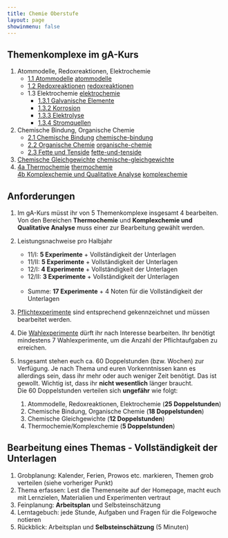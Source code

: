 ```yaml
---
title: Chemie Oberstufe
layout: page
showinmenu: false
---
```


## Themenkomplexe im gA-Kurs

1. Atommodelle, Redoxreaktionen, Elektrochemie
	- [1.1 Atommodelle](themen/atommodelle) <a class="tag" href="/tags/atombau">atommodelle</a>
	- [1.2 Redoxreaktionen](themen/redoxreaktionen) <a class="tag" href="/tags/redoxreaktionen">redoxreaktionen</a>
	- 1.3 Elektrochemie <a class="tag" href="/tags/elektrochemie">elektrochemie</a>
		- [1.3.1 Galvanische Elemente](themen/galvanische_elemente)
		- [1.3.2 Korrosion](themen/korrosion)
		- [1.3.3 Elektrolyse](themen/elektrolyse)
		- [1.3.4 Stromquellen](themen/stromquellen)
2. Chemische Bindung, Organische Chemie
	- [2.1 Chemische Bindung](themen/chemische_bindung) <a class="tag" href="/tags/chemische-bindung">chemische-bindung</a>
	- [2.2 Organische Chemie](themen/organische_chemie) <a class="tag" href="/tags/organische-chemie">organische-chemie</a>
	- [2.3 Fette und Tenside](themen/fette-und-tenside) <a class="tag" href="/tags/fette-und-tenside">fette-und-tenside</a>
3. [Chemische Gleichgewichte](themen/chemische_gleichgewichte) <a class="tag" href="/tags/chemische-gleichgewichte">chemische-gleichgewichte</a>
4. [4a Thermochemie](themen/thermochemie) <a class="tag" href="/tags/thermochemie">thermochemie</a>  
   [4b Komplexchemie und Qualitative Analyse](themen/komplexchemie-und-qualitative_analyse) <a class="tag" href="/tags/komplexchemie">komplexchemie</a>

## Anforderungen

1. Im gA-Kurs müsst ihr von 5 Themenkomplexe insgesamt 4 bearbeiten. Von den Bereichen **Thermochemie** und **Komplexchemie und Qualitative Analyse** 
muss einer zur Bearbeitung gewählt werden.

2. Leistungsnachweise pro Halbjahr
	- 11/I: **5 Experimente** + Vollständigkeit der Unterlagen
	- 11/II: **5 Experimente** + Vollständigkeit der Unterlagen
	- 12/I: **4 Experimente** + Vollständigkeit der Unterlagen
	- 12/II: **3 Experimente** + Vollständigkeit der Unterlagen<br /><br />  
	- Summe: **17 Experimente** + 4 Noten für die Vollständigkeit der Unterlagen

3. <a class="tag" href="/tags/pflicht">Pflichtexperimente</a> sind entsprechend gekennzeichnet und müssen bearbeitet werden. 

4. Die <a class="tag" href="/tags/wahl">Wahlexperimente</a> dürft ihr nach Interesse bearbeiten. Ihr benötigt mindestens 7 Wahlexperimente, um die Anzahl der Pflichtaufgaben zu erreichen.

5. Insgesamt stehen euch ca. 60 Doppelstunden (bzw. Wochen) zur Verfügung. Je nach Thema und euren Vorkenntnissen kann es 
allerdings sein, dass ihr mehr oder auch weniger Zeit benötigt. Das ist gewollt. Wichtig ist, dass ihr **nicht wesentlich** länger braucht.  
	Die 60 Doppelstunden verteilen sich **ungefähr** wie folgt:

	1. Atommodelle, Redoxreaktionen, Elektrochemie (**25 Doppelstunden**)
	2. Chemische Bindung, Organische Chemie (**18 Doppelstunden**)
	3. Chemische Gleichgewichte (**12 Doppelstunden**)
	4. Thermochemie/Komplexchemie (**5 Doppelstunden**)

## Bearbeitung eines Themas - Vollständigkeit der Unterlagen

1. Grobplanung: Kalender, Ferien, Prowos etc. markieren, Themen grob verteilen (siehe vorheriger Punkt)
2. Thema erfassen: Lest die Themenseite auf der Homepage, macht euch mit Lernzielen, Materialien und Experimenten vertraut
3. Feinplanung: __Arbeitsplan__ und Selbsteinschätzung
4. Lerntagebuch: jede Stunde, Aufgaben und Fragen für die Folgewoche notieren
5. Rückblick: Arbeitsplan und __Selbsteinschätzung__ (5 Minuten)








